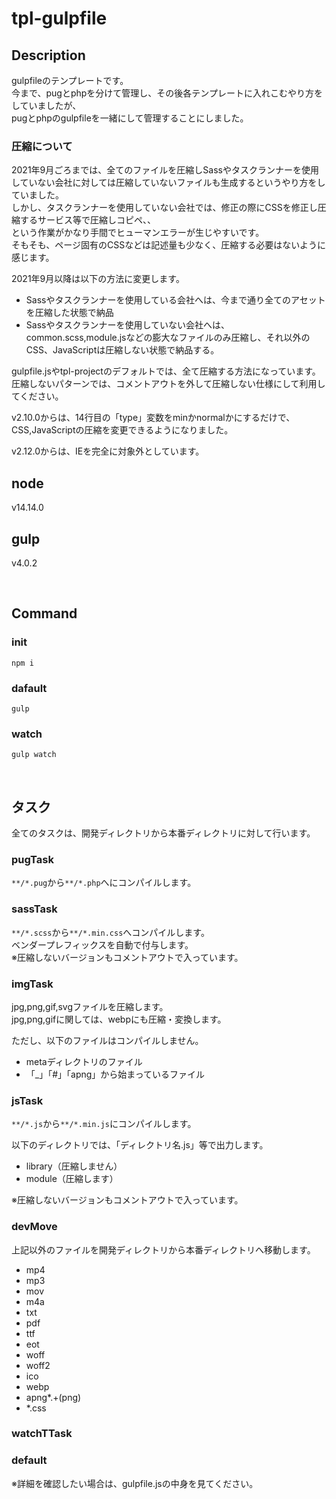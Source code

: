 # tpl-gulpfile


## Description
gulpfileのテンプレートです。  
今まで、pugとphpを分けて管理し、その後各テンプレートに入れこむやり方をしていましたが、  
pugとphpのgulpfileを一緒にして管理することにしました。  

### 圧縮について
2021年9月ごろまでは、全てのファイルを圧縮しSassやタスクランナーを使用していない会社に対しては圧縮していないファイルも生成するというやり方をしていました。  
しかし、タスクランナーを使用していない会社では、修正の際にCSSを修正し圧縮するサービス等で圧縮しコピペ、、  
という作業がかなり手間でヒューマンエラーが生じやすいです。  
そもそも、ページ固有のCSSなどは記述量も少なく、圧縮する必要はないように感じます。

2021年9月以降は以下の方法に変更します。
- Sassやタスクランナーを使用している会社へは、今まで通り全てのアセットを圧縮した状態で納品
- Sassやタスクランナーを使用していない会社へは、common.scss,module.jsなどの膨大なファイルのみ圧縮し、それ以外のCSS、JavaScriptは圧縮しない状態で納品する。


gulpfile.jsやtpl-projectのデフォルトでは、全て圧縮する方法になっています。  
圧縮しないパターンでは、コメントアウトを外して圧縮しない仕様にして利用してください。

v2.10.0からは、14行目の「type」変数をminかnormalかにするだけで、CSS,JavaScriptの圧縮を変更できるようになりました。

v2.12.0からは、IEを完全に対象外としています。


## node
v14.14.0


## gulp
v4.0.2

<br>

## Command

### init
```
npm i
```

### dafault
```
gulp
```

### watch
```
gulp watch
```

<br>

## タスク

全てのタスクは、開発ディレクトリから本番ディレクトリに対して行います。  

### pugTask
`**/*.pug`から`**/*.php`へにコンパイルします。

### sassTask
`**/*.scss`から`**/*.min.css`へコンパイルします。  
ベンダープレフィックスを自動で付与します。  
※圧縮しないバージョンもコメントアウトで入っています。

### imgTask
jpg,png,gif,svgファイルを圧縮します。  
jpg,png,gifに関しては、webpにも圧縮・変換します。  
  
ただし、以下のファイルはコンパイルしません。
+ metaディレクトリのファイル
+ 「_」「#」「apng」から始まっているファイル

### jsTask
`**/*.js`から`**/*.min.js`にコンパイルします。  

以下のディレクトリでは、「ディレクトリ名.js」等で出力します。
+ library（圧縮しません）
+ module（圧縮します）

※圧縮しないバージョンもコメントアウトで入っています。

### devMove
上記以外のファイルを開発ディレクトリから本番ディレクトリへ移動します。
+ mp4
+ mp3
+ mov
+ m4a
+ txt
+ pdf
+ ttf
+ eot
+ woff
+ woff2
+ ico
+ webp
+ apng*.+(png)
+ *.css

### watchTTask

### default


※詳細を確認したい場合は、gulpfile.jsの中身を見てください。
